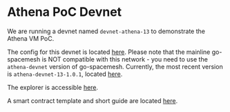 # Athena PoC Devnet

We are running a devnet named `devnet-athena-13` to demonstrate the Athena VM PoC.

The config for this devnet is located [here](https://configs.spacemesh.network/config.devnet-athena-13.json). Please note that the mainline go-spacemesh is NOT compatible with this network - you need to use the `athena-devnet` version of go-spacemesh. Currently, the most recent version is `athena-devnet-13-1.0.1`, located [here](https://github.com/spacemeshos/go-spacemesh/releases/tag/athena-devnet-13-1.0.1).

The explorer is accessible [here](https://explorer-devnet-athena.spacemesh.network/overview).

A smart contract template and short guide are located [here](https://github.com/athenavm/athena/blob/main/examples/contract_template/README.md).
